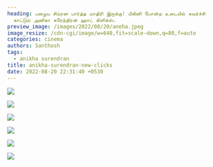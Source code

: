 ```yaml
---
heading: பழைய சிம்ரன பார்த்த மாதிரி இருக்கு! பிகினி போன்ற உடையில் கவர்ச்சி
  காட்டும் அனிகா சுரேந்திரன் ஹாட் கிளிக்ஸ்.
preview_image: /images/2022/08/20/aneha.jpeg
image_resize: /cdn-cgi/image/w=640,fit=scale-down,q=80,f=auto
categories: cinema
authors: Santhosh
tags:
  - anikha surendran
title: anikha-surendran-new-clicks
date: 2022-08-20 22:31:40 +0530
---
```

![](/images/2022/08/20/anikhasurendran10-png.jpeg)

![](/images/2022/08/20/anikhasurendran8-png.jpeg)

![](/images/2022/08/20/anikhasurendran6-png.jpeg)

![](/images/2022/08/20/anikhasurendran4-png.jpeg)

![](/images/2022/08/20/anikhasurendran2-png.jpeg)

![](/images/2022/08/20/anikhasurendran-1--png.jpeg)